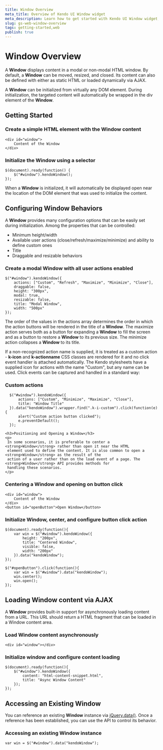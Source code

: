 ```yaml
---
title: Window Overview
meta_title: Overview of Kendo UI Window widget
meta_description: Learn how to get started with Kendo UI Window widget, load content via Ajax, access an existing window.
slug: gs-web-window-overview
tags: getting-started,web
publish: true
---
```


# Window Overview

A **Window** displays content in a modal or non-modal HTML window. By default, a
**Window** can be moved, resized, and closed. Its content can also be defined with either as
static HTML or loaded dynamically via AJAX.

A **Window** can be initialized from virtually any DOM element. During initialization, the
targeted content will automatically be wrapped in the div element of the **Window**.


## Getting Started

### Create a simple HTML element with the Window content

    <div id="window">
        Content of the Window
    </div>

### Initialize the Window using a selector

    $(document).ready(function() {
        $("#window").kendoWindow();
    });

When a **Window** is initialized, it will automatically be displayed open near the location of the
DOM element that was used to initialize the content.


## Configuring Window Behaviors


A **Window** provides many configuration options that can be easily set during initialization.
Among the properties that can be controlled:


*   Minimum height/width
*   Available user actions (close/refresh/maximize/minimize) and ability to define custom ones
*   Title
*   Draggable and resizable behaviors

### Create a modal Window with all user actions enabled

    $("#window").kendoWindow({
        actions: ["Custom", "Refresh", "Maximize", "Minimize", "Close"],
        draggable: false,
        height: "300px",
        modal: true,
        resizable: false,
        title: "Modal Window",
        width: "500px"
    });

The order of the values in the actions array determines the order in which the action buttons will be rendered
in the title of a **Window**. The maximize action serves both as a button for expanding a
**Window** to fill the screen and as a button to restore a **Window** to its previous
size. The minimize action collapses a **Window** to its title.


If a non-recognized action name is supplied, it is treated as a custom action - **k-icon** and **k-actionname**
CSS classes are rendered for it and no click event handler is attached automatically. The Kendo stylesheets have a supplied icon for
actions with the name "Custom", but any name can be used. Click events can be captured and handled in a standard way:

### Custom actions

      $("#window").kendoWindow({
          actions: ["Custom", "Minimize", "Maximize", "Close"],
          title: "Window Title"
      }).data("kendoWindow").wrapper.find(".k-i-custom").click(function(e) {
          alert("Custom action button clicked");
          e.preventDefault();
      });

    <h3>Positioning and Opening a Window</h3>
    <p>
     In some scenarios, it is preferable to center a <strong>Window</strong> rather than open it near the HTML
     element used to define the content. It is also common to open a <strong>Window</strong> as the result of the
     action of a user rather than on the load event of a page. The <strong>Window</strong> API provides methods for
     handling these scenarios.
    </p>

### Centering a Window and opening on button click

    <div id="window">
        Content of the Window
    </div>
    <button id="openButton">Open Window</button>

### Initialize Window, center, and configure button click action

    $(document).ready(function(){
        var win = $("#window").kendoWindow({
            height: "200px",
            title: "Centered Window",
            visible: false,
            width: "200px"
        }).data("kendoWindow");
    });

    $("#openButton").click(function(){
        var win = $("#window").data("kendoWindow");
        win.center();
        win.open();
    });

## Loading Window content via AJAX


A **Window** provides built-in support for asynchronously loading content from a URL. This URL
should return a HTML fragment that can be loaded in a Window content area.

### Load Window content asynchronously

    <div id="window"></div>

### Initialize window and configure content loading

    $(document).ready(function(){
        $("#window").kendoWindow({
            content: "html-content-snippet.html",
            title: "Async Window Content"
        });
    });

## Accessing an Existing Window


You can reference an existing **Window** instance via
[jQuery.data()](http://api.jquery.com/jQuery.data/). Once a reference has been established, you can
use the API to control its behavior.

### Accessing an existing Window instance

    var win = $("#window").data("kendoWindow");


